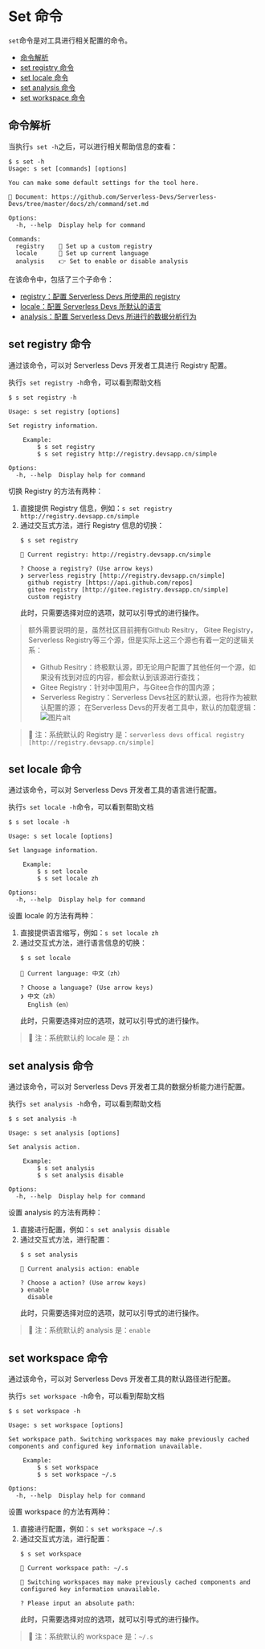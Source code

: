 # Set 命令

`set`命令是对工具进行相关配置的命令。

- [命令解析](#命令解析)
- [set registry 命令](#set-registry-命令)
- [set locale 命令](#set-locale-命令)
- [set analysis 命令](#feature-set-analysis-命令)
- [set workspace 命令](#feature-set-workspace-命令)

## 命令解析

当执行`s set -h`之后，可以进行相关帮助信息的查看：

```shell script
$ s set -h
Usage: s set [commands] [options]

You can make some default settings for the tool here.

📖 Document: https://github.com/Serverless-Devs/Serverless-Devs/tree/master/docs/zh/command/set.md

Options:
  -h, --help  Display help for command

Commands:
  registry    👀 Set up a custom registry
  locale      🔧 Set up current language
  analysis    👉 Set to enable or disable analysis
```

在该命令中，包括了三个子命令：
- [registry：配置 Serverless Devs 所使用的 registry](#set-registry-命令)
- [locale：配置 Serverless Devs 所默认的语言](#set-locale-命令)
- [analysis：配置 Serverless Devs 所进行的数据分析行为](#set-analysis-命令)


## set registry 命令

通过该命令，可以对 Serverless Devs 开发者工具进行 Registry 配置。 

执行`s set registry -h`命令，可以看到帮助文档

```shell script
$ s set registry -h

Usage: s set registry [options]

Set registry information.

    Example:
        $ s set registry
        $ s set registry http://registry.devsapp.cn/simple

Options:
  -h, --help  Display help for command
```

切换 Registry 的方法有两种：
1. 直接提供 Registry 信息，例如：`s set registry http://registry.devsapp.cn/simple`
2. 通过交互式方法，进行 Registry 信息的切换：
    ```shell script
    $ s set registry
    
    🔎 Current registry: http://registry.devsapp.cn/simple
    
    ? Choose a registry? (Use arrow keys)
    ❯ serverless registry [http://registry.devsapp.cn/simple] 
      github registry [https://api.github.com/repos]
      gitee registry [http://gitee.registry.devsapp.cn/simple]
      custom registry 
    ```
    此时，只需要选择对应的选项，就可以引导式的进行操作。

> 额外需要说明的是，虽然社区目前拥有Github Resitry， Gitee Registry， Serverless Registry等三个源，但是实际上这三个源也有着一定的逻辑关系：
> - Github Resitry：终极默认源，即无论用户配置了其他任何一个源，如果没有找到对应的内容，都会默认到该源进行查找；
> - Gitee Registry：针对中国用户，与Gitee合作的国内源；
> - Serverless Registry：Serverless Devs社区的默认源，也将作为被默认配置的源；
> 在Serverless Devs的开发者工具中，默认的加载逻辑：   
> ![图片alt](https://serverless-article-picture.oss-cn-hangzhou.aliyuncs.com/1635132866484_20211025033426634967.png)

> 🙊 注：系统默认的 Registry 是：`serverless devs offical registry [http://registry.devsapp.cn/simple] `

## set locale 命令

通过该命令，可以对 Serverless Devs 开发者工具的语言进行配置。 

执行`s set locale -h`命令，可以看到帮助文档

```shell script
$ s set locale -h

Usage: s set locale [options]

Set language information.

    Example:
        $ s set locale
        $ s set locale zh

Options:
  -h, --help  Display help for command
```

设置 locale 的方法有两种：
1. 直接提供语言缩写，例如：`s set locale zh`
2. 通过交互式方法，进行语言信息的切换：
    ```shell script
    $ s set locale
    
    💬 Current language: 中文（zh）
    
    ? Choose a language? (Use arrow keys)
    ❯ 中文（zh）
      English（en）
    ```
    此时，只需要选择对应的选项，就可以引导式的进行操作。

> 🙊 注：系统默认的 locale 是：`zh`

## set analysis 命令

通过该命令，可以对 Serverless Devs 开发者工具的数据分析能力进行配置。  

执行`s set analysis -h`命令，可以看到帮助文档

```shell script
$ s set analysis -h

Usage: s set analysis [options]

Set analysis action.

    Example:
        $ s set analysis
        $ s set analysis disable

Options:
  -h, --help  Display help for command
```

设置 analysis 的方法有两种：
1. 直接进行配置，例如：`s set analysis disable`
2. 通过交互式方法，进行配置：
    ```shell script
    $ s set analysis
    
    📝 Current analysis action: enable
    
    ? Choose a action? (Use arrow keys)
    ❯ enable
      disable
    ```
    此时，只需要选择对应的选项，就可以引导式的进行操作。

> 🙊 注：系统默认的 analysis 是：`enable`

## set workspace 命令

通过该命令，可以对 Serverless Devs 开发者工具的默认路径进行配置。 

执行`s set workspace -h`命令，可以看到帮助文档

```shell script
$ s set workspace -h

Usage: s set workspace [options]

Set workspace path. Switching workspaces may make previously cached components and configured key information unavailable.

    Example:
        $ s set workspace
        $ s set workspace ~/.s

Options:
  -h, --help  Display help for command
```

设置 workspace 的方法有两种：
1. 直接进行配置，例如：`s set workspace ~/.s`
2. 通过交互式方法，进行配置：
    ```shell script
    $ s set workspace
    
    📝 Current workspace path: ~/.s
    
    🙊 Switching workspaces may make previously cached components and configured key information unavailable.
     
    ? Please input an absolute path: 
    ```
    此时，只需要选择对应的选项，就可以引导式的进行操作。



> 🙊 注：系统默认的 workspace 是：`~/.s`